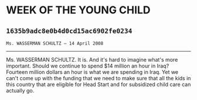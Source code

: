 # WEEK OF THE YOUNG CHILD
## `1635b9adc8e0b4d0cd15ac6902fe0234`
`Ms. WASSERMAN SCHULTZ — 14 April 2008`

---


Ms. WASSERMAN SCHULTZ. It is. And it's hard to imagine what's more 
important. Should we continue to spend $14 million an hour in Iraq? 
Fourteen million dollars an hour is what we are spending in Iraq. Yet 
we can't come up with the funding that we need to make sure that all 
the kids in this country that are eligible for Head Start and for 
subsidized child care can actually go.